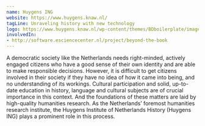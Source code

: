 ```yaml
---
name: Huygens ING
website: https://www.huygens.knaw.nl/
tagLine: Unraveling history with new technology
logo: https://www.huygens.knaw.nl/wp-content/themes/BDboilerplate/images/logo.png
involvedIn:
- http://software.esciencecenter.nl/project/beyond-the-book
---
```

A democratic society like the Netherlands needs right-minded, actively engaged citizens who have a good sense of their own identity and are able to make responsible decisions. However, it is difficult to get citizens involved in their society if they have no idea of how it came into being, and no understanding of its workings. Cultural participation and solid, up-to-date education in history, language and cultural subjects are of crucial importance in this context. And the foundations of these matters are laid by high-quality humanities research. As the Netherlands’ foremost humanities research institute, the Huygens Institute of Netherlands History (Huygens ING) plays a prominent role in this process.
